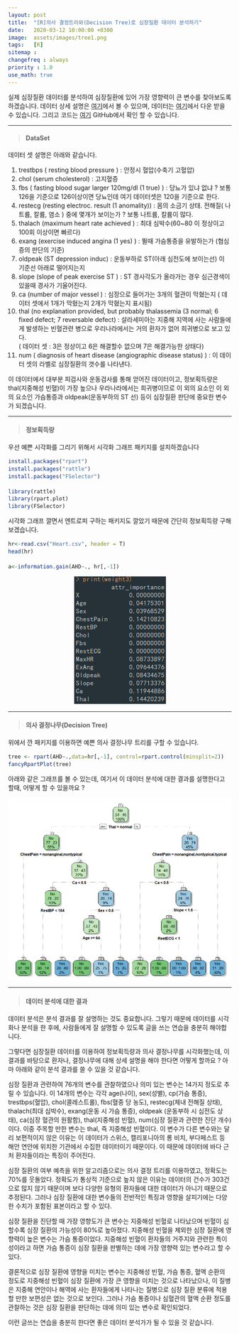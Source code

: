 ```yaml
---
layout: post
title:  "[R]의사 결정트리와(Decision Tree)로 심장질환 데이터 분석하기"
date:   2020-03-12 10:00:00 +0300
image:  assets/images/tree1.png
tags:   [R]
sitemap :
changefreq : always
priority : 1.0
use_math: true
---
```



실제 심장질환 데이터를 분석하여 심장질환에 있어 가장 영향력이 큰 변수를 찾아보도록 하겠습니다. 데이터 상세 설명은 [여기](https://rpubs.com/mbbrigitte/HeartDisease)에서 볼 수 있으며, 데이터는 [여기](https://github.com/KEJdev/DataSet/tree/master/DataSet)에서 다운 받을 수 있습니다. 그리고 코드는 [여기](https://github.com/KEJdev/R-Example) GitHub에서 확인 할 수 있습니다. 

-------

> #### DataSet 

데이터 셋 설명은 아래와 같습니다.

1. trestbps ( resting blood pressure ) : 안정시 혈압(수축기 고혈압)
2. chol (serum cholesterol) : 고지혈증
3. fbs ( fasting blood sugar larger 120mg/dl (1 true) ) : 당뇨가 있냐 없냐 ?  보통 126을 기준으로 126이상이면 당뇨인데 여기 데이터셋은 120을 기준으로 한다.
4. restecg (resting electroc. result (1 anomality)) : 몸의 소금기 상태. 전해질( 나트륨, 칼륨, 염소 ) 중에 몇개가 보이는가 ? 보통 나트륨, 칼륨이 많다.
5. thalach (maximum heart rate achieved ) :  최대 심박수(60~80 이 정상이고 100회 이상이면 빠르다)
6. exang (exercise induced angina (1 yes) ) : 뛸때 가슴통증을 유발하는가 (협심증의 판단의 기준)
7. oldpeak (ST depression induc)  :   운동부하로 ST(아래 심전도에 보이는선) 이 기준선 아래로 떨어지는지
8. slope (slope of peak exercise ST )  : ST 경사각도가 올라가는 경우 심근경색이 있을때 경사가 기울어진다.
9. ca (number of major vessel ) : 심장으로 들어가는 3개의 혈관이 막혔는지 ( 데이터 셋에서 1개가 막혔는지  2개가 막혔는지 표시됨)
10. thal (no explanation provided, but probably thalassemia
 (3 normal; 6 fixed defect; 7 reversable defect)  : 살라세미아는 지중해 지역에 사는 사람들에게 발생하는 빈혈관련 병으로 우리나라에서는 거의 환자가 없어 희귀병으로 보고 있다.  
 ( 데이터 셋 : 3은 정상이고 6은 해결할수 없으며 7은 해결가능한 상태다)
11. num ( diagnosis of heart disease (angiographic disease status) ) : 이 데이터 셋의 라벨로 심장질환의 갯수를 나타낸다.

이 데이터에서 대부분 피검사와 운동검사를 통해 얻어진 데이터이고, 정보획득량은 thal(지중해성 빈혈)이 가장 높으나 우라나라에서는 희귀병이므로 이 외의 요소인 이 외의 요소인 가슴통증과 oldpeak(운동부하의 ST 선) 등이 심장질환 판단에 중요한 변수가 되겠습니다.


-------


> #### 정보획득량 


우선 예쁜 시각화를 그리기 위해서 시각화 그래프 패키지를 설치하겠습니다

```r
install.packages("rpart")
install.packages("rattle")
install.packages("FSelector")

library(rattle)
library(rpart.plot)
library(FSelector)
```

시각화 그래프 깔면서 엔트로피 구하는 패키지도 깔았기 때문에 간단히 정보획득량 구해보겠습니다.


```r
hr<-read.csv("Heart.csv", header = T)
head(hr)

a<-information.gain(AHD~., hr[,-1])
```

<center><img src="../assets//images/tree1.png" ></center>


-------


> #### 의사 결정나무(Decision Tree)

위에서 깐 패키지를 이용하면 예쁜 의사 결정나무 트리를 구할 수 있습니다.


```r
tree <- rpart(AHD~.,data=hr[,-1], control=rpart.control(minsplit=2))
fancyRpartPlot(tree)
```

아래와 같은 그래프를 볼 수 있는데, 여기서 이 데이터 분석에 대한 결과를 설명한다고 할때, 어떻게 할 수 있을까요 ?

<center><img src="../assets//images/tree2.png" ></center>


-------


> #### 데이터 분석에 대한 결과 

데이터 분석은 분석 결과를 잘 설명하는 것도 중요합니다. 그렇기 때문에 데이터를 시각화나 분석을 한 후에, 사람들에게 잘 설명할 수 있도록 글을 쓰는 연습을 충분히 해야합니다. 

그렇다면 심장질환 데이터를 이용하여 정보획득량과 의사 결정나무를 시각화했는데, 이 결과를 바탕으로 환자나, 결정나무에 대해 상세 설명을 해야 한다면 어떻게 할까요 ? 아마 아래와 같이 분석 결과를 쓸 수 있을 것 같습니다. 

심장 질환과 관련하여 76개의 변수를 관찰하였으나 의미 있는 변수는 14가지 정도로 추릴 수 있습니다. 이 14개의 변수는 각각 age(나이), sex(성별), cp(가슴 통증), trestbps(혈압), chol(콜레스트롤), fbs(혈중 당 농도), restecg(체내 전해질 상태), thalach(최대 심박수), exang(운동 시 가슴 통증), oldpeak (운동부하 시 심전도 상태), ca(심장 혈관의 원활함), thal(지중해성 빈혈), num(심장 질환과 관련한 진단 개수)이다. 이중 주목할 만한 변수는 thal, 즉 지중해성 빈혈이다. 이 변수가 다른 변수와는 달리 보편적이지 않은 이유는 이 데이터가 스위스, 캘리포니아의 롱 비치, 부다페스트 등 해안 연안에 위치한 기관에서 수집한 데이터이기 때문이다. 이 때문에 데이터에 바다 근처 환자들이라는 특징이 주어진다. 

심장 질환의 여부 예측을 위한 알고리즘으로는 의사 결정 트리를 이용하였고, 정확도는 70%를 웃돌았다. 정확도가 통상적 기준으로 높지 않은 이유는 데이터의 건수가 303건으로 많지 않기 때문이며 보다 다양한 유형의 환자들에 대한 데이터가 아니기 때문으로 추정된다. 그러나 심장 질환에 대한 변수들의 전반적인 특징과 영향을 살피기에는 다양한 수치가 포함된 표본이라고 할 수 있다.  

심장 질환을 진단할 때 가장 영향도가 큰 변수는 지중해성 빈혈로 나타났으며 빈혈이 심할수록 심장 질환의 가능성이 80%로 높아졌다. 지중해성 빈혈을 제외한 심장 질환에 영향력이 높은 변수는 가슴 통증이었다. 지중해성 빈혈이 환자들의 거주지와 관련한 특이성이라고 하면 가슴 통증이 심장 질환을 판별하는 데에 가장 영향력 있는 변수라고 할 수 있다. 

결론적으로 심장 질환에 영향을 미치는 변수는 지중해성 빈혈, 가슴 통증, 혈액 순환의 정도로 지중해성 빈혈이 심장 질환에 가장 큰 영향을 미치는 것으로 나타났으나, 이 질병은 지중해 연안이나 해역에 사는 환자들에게 나타나는 질병으로 심장 질환 분류에 적용할 만한 보편성은 없는 것으로 보인다. 그러나 가슴 통증이나 심혈관의 혈액 순환 정도를 관찰하는 것은 심장 질환을 판단하는 데에 의미 있는 변수로 확인되었다. 

이런 글쓰는 연습을 충분히 한다면 좋은 데이터 분석가가 될 수 있을 것 같습니다. 
